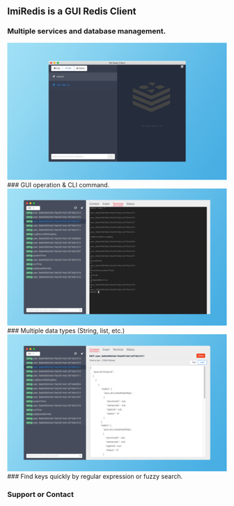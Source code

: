 ## ImiRedis is a GUI Redis Client



### Multiple services and database management.
<img src="1.png" width="800"  alt="screenshoot1" />
### GUI operation & CLI command.
<img src="3.png" width="800"  alt="screenshoot1" />
### Multiple data types (String, list, etc.)
<img src="2.png" width="800"  alt="screenshoot1" />
### Find keys quickly by regular expression or fuzzy search.

### Support or Contact

